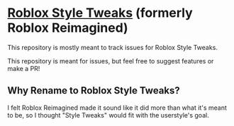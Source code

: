 # [Roblox Style Tweaks](https://userstyles.world/style/11872) (formerly Roblox Reimagined)
This repository is mostly meant to track issues for Roblox Style Tweaks.

This repository is meant for issues, but feel free to suggest features or make a PR!

## Why Rename to Roblox Style Tweaks?
I felt Roblox Reimagined made it sound like it did more than what it's meant to be, so I thought "Style Tweaks" would fit with the userstyle's goal.
